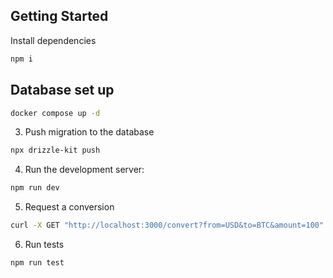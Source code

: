 ## Getting Started

Install dependencies

```bash
npm i
```

## Database set up

```bash
docker compose up -d
```

3. Push migration to the database

```bash
npx drizzle-kit push
```

4. Run the development server:

```bash
npm run dev
```

5. Request a conversion

```bash
curl -X GET "http://localhost:3000/convert?from=USD&to=BTC&amount=100" -H "Authorization: Bearer eyJhbGciOiJIUzI1NiJ9.eyJ1c2VyX2lkIjoxfQ.HqfBqMQXjCge8RyIepyGkT2arZPD62bIGwD36lKiUWk"
```

6. Run tests

```bash
npm run test
```
